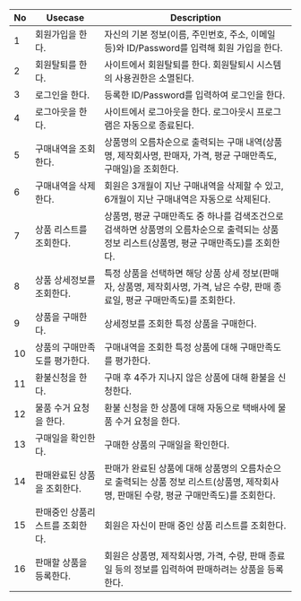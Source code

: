 | No | Usecase                         | Description                                                                                                                                  |
|----|---------------------------------|----------------------------------------------------------------------------------------------------------------------------------------------|
| 1  | 회원가입을 한다.                | 자신의 기본 정보(이름, 주민번호, 주소, 이메일 등)와 ID/Password를 입력해 회원 가입을 한다.                                                   |
| 2  | 회원탈퇴를 한다.                | 사이트에서 회원탈퇴를 한다. 회원탈퇴시 시스템의 사용권한은 소멸된다.                                                                         |
| 3  | 로그인을 한다.                  | 등록한 ID/Password를 입력하여 로그인을 한다.                                                                                                 |
| 4  | 로그아웃을 한다.                | 사이트에서 로그아웃을 한다. 로그아웃시 프로그램은 자동으로 종료된다.                                                                         |
| 5  | 구매내역을 조회한다.            | 상품명의 오름차순으로 출력되는 구매 내역(상품명, 제작회사명, 판매자, 가격, 평균 구매만족도, 구매일)을 조회한다.                              |
| 6  | 구매내역을 삭제한다.            | 회원은 3개월이 지난 구매내역을 삭제할 수 있고, 6개월이 지난 구매내역은 자동으로 삭제된다.                                                    |
| 7  | 상품 리스트를 조회한다.         | 상품명, 평균 구매만족도 중 하나를 검색조건으로 검색하면 상품명의 오름차순으로 출력되는 상품 정보 리스트(상품명, 평균 구매만족도)를 조회한다. |
| 8  | 상품 상세정보를 조회한다.       | 특정 상품을 선택하면 해당 상품 상세 정보(판매자, 상품명, 제작회사명, 가격, 남은 수량, 판매 종료일, 평균 구매만족도)를 조회한다.              |
| 9  | 상품을 구매한다.                | 상세정보를 조회한 특정 상품을 구매한다.                                                                                                      |
| 10 | 상품의 구매만족도를 평가한다.   | 구매내역을 조회한 특정 상품에 대해 구매만족도를 평가한다.                                                                                    |
| 11 | 환불신청을 한다.                | 구매 후 4주가 지나지 않은 상품에 대해 환불을 신청한다.                                                                                       |
| 12 | 물품 수거 요청을 한다.          | 환불 신청을 한 상품에 대해 자동으로 택배사에 물품 수거 요청을 한다.                                                                          |
| 13 | 구매일을 확인한다.              | 구매한 상품의 구매일을 확인한다.                                                                                                             |
| 14 | 판매완료된 상품을 조회한다.     | 판매가 완료된 상품에 대해 상품명의 오름차순으로 출력되는 상품 정보 리스트(상품명, 제작회사명, 판매된 수량, 평균 구매만족도)를 조회한다.      |
| 15 | 판매중인 상품리스트를 조회한다. | 회원은 자신이 판매 중인 상품 리스트를 조회한다.                                                                                              |
| 16 | 판매할 상품을 등록한다.         | 회원은 상품명, 제작회사명, 가격, 수량, 판매 종료일 등의 정보를 입력하여 판매하려는 상품을 등록한다.                                          |

